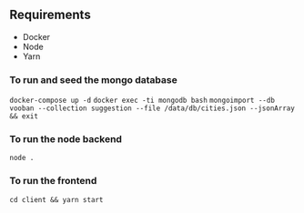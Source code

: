 ## Requirements
* Docker
* Node
* Yarn

### To run and seed the mongo database
`docker-compose up -d`
`docker exec -ti mongodb bash`
`mongoimport --db vooban --collection suggestion --file /data/db/cities.json --jsonArray && exit`

### To run the node backend
`node .`

### To run the frontend
`cd client && yarn start`